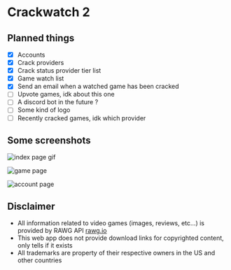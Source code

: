 # Crackwatch 2

## Planned things

-   [x] Accounts
-   [x] Crack providers
-   [x] Crack status provider tier list
-   [x] Game watch list
-   [x] Send an email when a watched game has been cracked
-   [ ] Upvote games, idk about this one
-   [ ] A discord bot in the future ?
-   [ ] Some kind of logo
-   [ ] Recently cracked games, idk which provider

## Some screenshots

![index page gif](https://i.imgur.com/flootDE.gif)

![game page](https://i.imgur.com/3qqD3ba.png)

![account page](https://i.imgur.com/wnSbChZ.png)

## Disclaimer

-   All information related to video games (images, reviews, etc...) is provided by RAWG API [rawg.io](https://rawg.io/apidocs)
-   This web app does not provide download links for copyrighted content, only tells if it exists
-   All trademarks are property of their respective owners in the US and other countries
